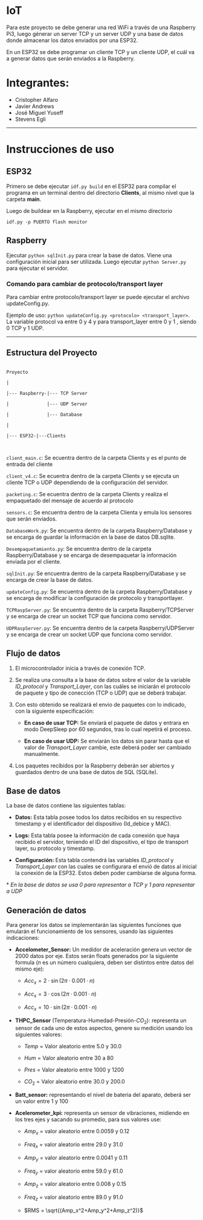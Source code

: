 # IoT

Para este proyecto se debe generar una red WiFi a través de una Raspberry Pi3, luego génerar un server TCP y un server UDP y una base de datos donde almacenar los datos enviados por una ESP32.  

En un ESP32 se debe programar un cliente TCP y un cliente UDP, el cuál va a generar datos que serán enviados a la Raspberry.

# Integrantes:
- Cristopher Alfaro
- Javier Andrews
- José Miguel Yuseff
- Stevens Egli
---


# Instrucciones de uso

## ESP32

Primero se debe ejecutar  ```idf.py build``` en el ESP32 para compilar el programa en un terminal dentro del directorio **Clients**, al mismo nivel que la carpeta **main**.  

Luego de buildear en la Raspberry, ejecutar  en el mismo directorio

```idf.py -p PUERTO flash monitor``` 

## Raspberry



Ejecutar ```python sqlInit.py``` para crear la base de datos. Viene una configuración inicial para ser utilizada. Luego ejecutar ```python Server.py``` para ejecutar el servidor.



### Comando para cambiar de protocolo/transport layer



Para cambiar entre protocolo/transport layer se puede ejecutar el archivo updateConfig.py.

Ejemplo de uso: ```python updateConfig.py <protocolo> <transport_layer>```. La variable protocol va entre 0 y 4 y para transport_layer entre 0 y 1 , siendo 0 TCP y 1 UDP.



---

## Estructura del Proyecto



```

Proyecto

|  

|--- Raspberry-|--- TCP Server   

|              |--- UDP Server  

|              |--- Database

|  

|--- ESP32-|---Clients

           

```





```client_main.c```: Se ecuentra dentro de la carpeta Clients y es el punto de entrada del cliente



```client_v4.c```: Se ecuentra dentro de la carpeta Clients y se ejecuta un cliente TCP o UDP dependiendo de la configuración del servidor.





```packeting.c```: Se ecuentra dentro de la carpeta Clients y realiza el empaquetado del mensaje de acuerdo al protocolo



```sensors.c```: Se encuentra dentro de la carpeta Clienta y emula los sensores que serán enviados.



```DatabaseWork.py```: Se encuentra dentro de la carpeta Raspberry/Database y se encarga de guardar la información en la base de datos DB.sqlite.



```Desempaquetamiento.py```: Se encuentra dentro de la carpeta Raspberry/Database y se encarga de desempaquetar la información enviada por el cliente.



```sqlInit.py```: Se encuentra dentro de la carpeta Raspberry/Database y se encarga de crear la base de datos.



```updateConfig.py```: Se encuentra dentro de la carpeta Raspberry/Database y se encarga de modificar la configuración de protocolo y transportlayer.



```TCPRaspServer.py```: Se encuentra dentro de la carpeta Raspberry/TCPServer y se encarga de crear un socket TCP que funciona como servidor.



```UDPRaspServer.py```: Se encuentra dentro de la carpeta Raspberry/UDPServer y se encarga de crear un socket UDP que funciona como servidor.





## Flujo de datos

1. El microcontrolador inicia a través de conexión TCP.

2. Se realiza una consulta a la base de datos sobre el valor de la variable *ID_protocol* y *Transport_Layer*, con las cuáles se iniciarán el protocolo de paquete y tipo de conección (TCP o UDP) que se deberá trabajar.

3. Con esto obtenido se realizará el envio de paquetes con lo indicado, con la siguiente especificación:  

    - **En caso de usar TCP:** Se enviará el paquete de datos y entrara en modo DeepSleep por 60 segundos, tras lo cual repetirá el proceso.

    - **En caso de usar UDP:** Se enviarán los datos sin parar hasta que el valor de *Transport_Layer* cambie, este deberá poder ser cambiado manualmente.

4. Los paquetes recibidos por la Raspberry deberán ser abiertos y guardados dentro de una base de datos de SQL (SQLite).









## Base de datos

La base de datos contiene las siguientes tablas:

- **Datos:** Esta tabla posee todos los datos recibidos en su respectivo timestamp y el identificador del dispositivo (Id_debice y MAC).

- **Logs:** Esta tabla posee la información de cada conexión que haya recibido el servidor, teniendo el ID del dispositivo, el tipo de transport layer, su protocolo y timestamp.

- **Configuración:** Esta tabla contendrá las variables *ID_protocol* y *Transport_Layer* con las cuales se configurara el envió de datos al inicial la conexión de la ESP32. Estos deben poder cambiarse de alguna forma.  

\* *En la base de datos se usa 0 para representar a TCP y 1 para representar a UDP*



## Generación de datos

Para generar los datos se implementarán las siguientes funciones que emularán el funcionamiento de los sensores, usando las siguientes indicaciones:

- **Accelometer_Sensor:** Un medidor de aceleración genera un vector de 2000 datos por eje. Estos serán floats generados por la siguiente formula ($n$ es un número cualquiera, deben ser distintos entre datos del mismo eje):

    - $Acc_x = 2 \cdot\sin(2\pi\cdot0.001\cdot n)$

    - $Acc_x = 3 \cdot\cos(2\pi\cdot0.001\cdot n)$

    - $Acc_x = 10\cdot\sin(2\pi\cdot0.001\cdot n)$

- **THPC_Sensor** (Temperatura-Humedad-Presión-$CO_2$): representa un sensor de cada uno de estos aspectos, genere su medición usando los siguientes valores:

    - *Temp* = Valor aleatorio entre 5.0 y 30.0

    - *Hum* = Valor aleatorio entre 30 a 80

    - *Pres* = Valor aleatorio entre 1000 y 1200

    - $CO_2$ = Valor aleatorio entre 30.0 y 200.0



- **Batt_sensor:** representando el nivel de bateria del aparato, deberá ser un valor entre 1 y 100



- **Acelerometer_kpi:** representa un sensor de vibraciones, midiendo en los tres ejes y sacando su promedio, para sus valores use:

    - $Amp_x$ = valor aleatorio entre 0.0059 y 0.12

    - $Freq_x$ = valor aleatorio entre 29.0 y 31.0

    - $Amp_y$ = valor aleatorio entre 0.0041 y 0.11

    - $Freq_y$ = valor aleatorio entre 59.0 y 61.0

    - $Amp_z$ = valor aleatorio entre 0.008 y 0.15

    - $Freq_z$ = valor aleatorio entre 89.0 y 91.0

    - $RMS = \sqrt{(Amp_x^2+Amp_y^2+Amp_z^2)}$
